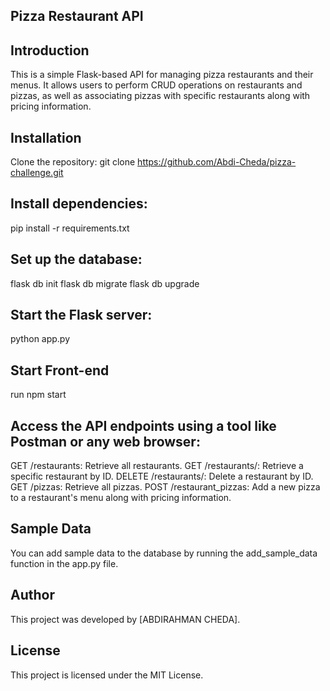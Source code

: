 ## Pizza Restaurant API
## Introduction
This is a simple Flask-based API for managing pizza restaurants and their menus. It allows users to perform CRUD operations on restaurants and pizzas, as well as associating pizzas with specific restaurants along with pricing information.

## Installation
Clone the repository:
git clone https://github.com/Abdi-Cheda/pizza-challenge.git

## Install dependencies:
pip install -r requirements.txt

## Set up the database:
flask db init
flask db migrate
flask db upgrade

## Start the Flask server:
python app.py

## Start Front-end
run npm start

## Access the API endpoints using a tool like Postman or any web browser:
GET /restaurants: Retrieve all restaurants.
GET /restaurants/<id>: Retrieve a specific restaurant by ID.
DELETE /restaurants/<id>: Delete a restaurant by ID.
GET /pizzas: Retrieve all pizzas.
POST /restaurant_pizzas: Add a new pizza to a restaurant's menu along with pricing information.

## Sample Data
You can add sample data to the database by running the add_sample_data function in the app.py file.

## Author
This project was developed by [ABDIRAHMAN CHEDA].

## License
This project is licensed under the MIT License.